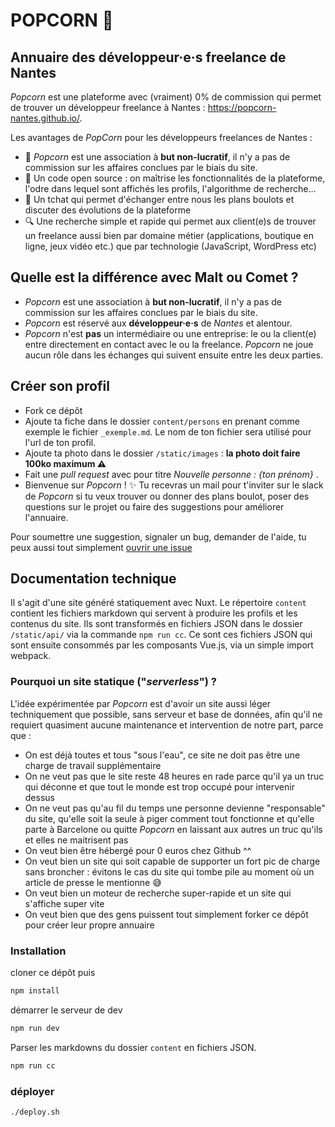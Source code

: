 # POPCORN 🍿

## Annuaire des développeur·e·s freelance de Nantes

_Popcorn_ est une plateforme avec (vraiment) 0% de commission qui permet de trouver un développeur freelance à Nantes : https://popcorn-nantes.github.io/.

Les avantages de _PopCorn_ pour les développeurs freelances de Nantes :

- 💸 _Popcorn_ est une association à **but non-lucratif**, il n'y a pas de commission sur les affaires conclues par le biais du site.
- 📖 Un code open source : on maîtrise les fonctionnalités de la plateforme, l'odre dans lequel sont affichés les profils, l'algorithme de recherche...
- 💬 Un tchat qui permet d'échanger entre nous les plans boulots et discuter des évolutions de la plateforme
- 🔍 Une recherche simple et rapide qui permet aux client(e)s de trouver un freelance aussi bien par domaine métier (applications, boutique en ligne, jeux vidéo etc.) que par technologie (JavaScript, WordPress etc)

## Quelle est la différence avec Malt ou Comet ?

- _Popcorn_ est une association à **but non-lucratif**, il n'y a pas de commission sur les affaires conclues par le biais du site.
- _Popcorn_ est réservé aux **développeur·e·s** de _Nantes_ et alentour.
- _Popcorn_ n'est **pas** un intermédiaire ou une entreprise: le ou la client(e) entre directement en contact avec le ou la freelance. _Popcorn_ ne joue aucun rôle dans les échanges qui suivent ensuite entre les deux parties.

## Créer son profil

- Fork ce dépôt
- Ajoute ta fiche dans le dossier `content/persons` en prenant comme exemple le fichier `_exemple.md`. Le nom de ton fichier sera utilisé pour l'url de ton profil.
- Ajoute ta photo dans le dossier `/static/images` : **la photo doit faire 100ko maximum ⚠️**
- Fait une _pull request_ avec pour titre _Nouvelle personne : {ton prénom}_ .
- Bienvenue sur _Popcorn_ ! ✨ Tu recevras un mail pour t'inviter sur le slack de _Popcorn_ si tu veux trouver ou donner des plans boulot, poser des questions sur le projet ou faire des suggestions pour améliorer l'annuaire.

Pour soumettre une suggestion, signaler un bug, demander de l'aide, tu peux aussi tout simplement [ouvrir une issue](https://github.com/popcorn-nantes/popcorn-nantes/issues/new)

## Documentation technique

Il s'agit d'une site généré statiquement avec Nuxt. Le répertoire `content` contient les fichiers markdown qui servent à produire les profils et les contenus du site. Ils sont transformés en fichiers JSON dans le dossier `/static/api/` via la commande `npm run cc`. Ce sont ces fichiers JSON qui sont ensuite consommés par les composants Vue.js, via un simple import webpack.

### Pourquoi un site statique ("_serverless_") ?

L'idée expérimentée par _Popcorn_ est d'avoir un site aussi léger techniquement que possible, sans serveur et base de données, afin qu'il ne requiert quasiment aucune maintenance et intervention de notre part, parce que :

- On est déjà toutes et tous "sous l'eau", ce site ne doit pas être une charge de travail supplémentaire
- On ne veut pas que le site reste 48 heures en rade parce qu'il ya un truc qui déconne et que tout le monde est trop occupé pour intervenir dessus
- On ne veut pas qu'au fil du temps une personne devienne "responsable" du site, qu'elle soit la seule à piger comment tout fonctionne et qu'elle parte à Barcelone ou quitte _Popcorn_ en laissant aux autres un truc qu'ils et elles ne maitrisent pas
- On veut bien être hébergé pour 0 euros chez Github ^^
- On veut bien un site qui soit capable de supporter un fort pic de charge sans broncher : évitons le cas du site qui tombe pile au moment où un article de presse le mentionne 😅
- On veut bien un moteur de recherche super-rapide et un site qui s'affiche super vite
- On veut bien que des gens puissent tout simplement forker ce dépôt pour créer leur propre annuaire

### Installation

cloner ce dépôt puis

```sh
npm install
```

démarrer le serveur de dev

```sh
npm run dev
```

Parser les markdowns du dossier `content` en fichiers JSON.

```sh
npm run cc
```

### déployer

```sh
./deploy.sh
```
